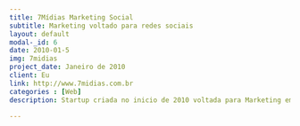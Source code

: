 ```yaml
---
title: 7Mídias Marketing Social
subtitle: Marketing voltado para redes sociais
layout: default
modal-_id: 6
date: 2010-01-5
img: 7midias
project_date: Janeiro de 2010
client: Eu
link: http://www.7midias.com.br
categories : [Web]
description: Startup criada no inicio de 2010 voltada para Marketing em redes sociais. Promovendo eventos físicos e virtual utilizando uma grande base de usuários e suas redes sociais como mecanismo de disseminação viral. O Usuário autenticava com suas redes sociais no sistema da 7Mídias, para cada evento promovido, um algoritimo calculava o nível de penetração, onde eram considerados a quantidade de seguidores, a quantidade de cliques nos links, dentre outros fatores para um calculo de quantos cupons aquele usuário receberia para participação do sorteio oferecido pelo cliente.

---
```

